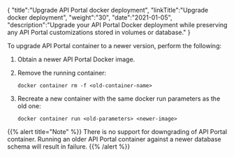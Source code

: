 {
    "title":"Upgrade API Portal docker deployment",
    "linkTitle":"Upgrade docker deployment",
    "weight":"30",
    "date":"2021-01-05",
    "description":"Upgrade your API Portal Docker deployment while preserving any API Portal customizations stored in volumes or database."
}

To upgrade API Portal container to a newer version, perform the following:

1. Obtain a newer API Portal Docker image.
2. Remove the running container:

    ```
    docker container rm -f <old-container-name>
    ```

3. Recreate a new container with the same docker run parameters as the old one:

    ```
    docker container run <old-parameters> <newer-image>
    ```

{{% alert title="Note" %}}
There is no support for downgrading of API Portal container. Running an older API Portal container against a newer database schema will result in failure.
{{% /alert %}}
